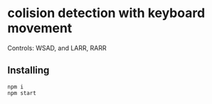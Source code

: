 # colision detection with keyboard movement
Controls: WSAD, and LARR, RARR

## Installing
```
npm i
npm start
```